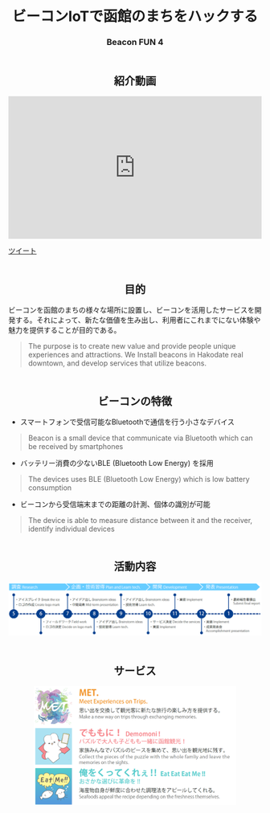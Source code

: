 <style>
    #forkme_banner {
        display: none;
    }

    header.inner {
        max-width: 960px;
        text-align: center;
    }

    #project_tagline {
        font-size: 32px;
        text-align: center;
    }

    .inner {
        max-width: 720px;
    }

    .yt-wrapper {
        position: relative;
        width: 100%;
    }
    .yt-wrapper:before {
        content: "";
        display: block;
        padding-top: 56.25%;
    }
    .yt-wrapper iframe {
        position: absolute;
        top: 0;
        left: 0;
        width: 100%;
        height: 100%;
    }

    div, img {
        box-sizing: border-box;
        max-width: 100%;
    }

    h2 {
        padding-top: 1em;
    }

    h1, h2, h3 {
        text-align: center;
    }
</style>

<script>
window.addEventListener('DOMContentLoaded', function(){
    var link = document.createElement('link');
    link.type = 'image/x-icon';
    link.rel = 'shortcut icon';
    link.href = "/Final-Movie/favicon.ico"
    document.getElementsByTagName('head')[0].appendChild(link)

    var title = 'ビーコンIoTで函館のまちをハックする';
    var subTitle = 'Beacon FUN 4';
    document.title = subTitle;
    document.getElementById('forkme_banner').remove();
    document.getElementById('project_title').innerHTML = title;
    document.getElementById('project_tagline').innerHTML = subTitle;
    document.getElementById('no_js_h1').style.display = 'none';
    document.getElementById('no_js_h3').style.display = 'none';
});
</script>

<h1 id="no_js_h1">ビーコンIoTで函館のまちをハックする</h1>
<h3 id="no_js_h3">Beacon FUN 4</h3>

## 紹介動画

<div class="yt-wrapper">
    <iframe src="https://youtu.be/sS01Z8hYL7U" frameborder="0" allow="accelerometer; autoplay; clipboard-write; encrypted-media; gyroscope; picture-in-picture" allowfullscreen></iframe>
</div>

<a href="https://twitter.com/share" class="twitter-share-button" data-hashtags="BF4最終発表,未来大プロジェクト学習" data-count="none" data-lang="ja" data-url="https://beaconfun4.github.io/Final-Movie/" data-text="ビーコンIoTで函館のまちをハックする - Beacon FUN 4  成果発表会">ツイート</a>
<script type="text/javascript" src="https://platform.twitter.com/widgets.js"></script>


## 目的

ビーコンを函館のまちの様々な場所に設置し、ビーコンを活用したサービスを開発する。それによって、新たな価値を生み出し、利用者にこれまでにない体験や魅力を提供することが目的である。
> The purpose is to create new value and provide people unique experiences and attractions. We Install beacons in Hakodate real downtown, and develop services that utilize beacons. 

## ビーコンの特徴

- スマートフォンで受信可能なBluetoothで通信を行う小さなデバイス
> Beacon is a small device that communicate via Bluetooth which can be received by smartphones

- バッテリー消費の少ないBLE (Bluetooth Low Energy) を採用
> The devices uses BLE (Bluetooth Low Energy) which is low battery consumption

- ビーコンから受信端末までの距離の計測、個体の識別が可能
> The device is able to measure distance between it and the receiver, identify individual devices

## 活動内容
<div align="center">
  <a href="https://beaconfun4.github.io/Final-Movie/image/activities.png" target="_blank">
    <img src="image/activities.png" alt="Activities" widht="100%" />
  </a>
</div>

## サービス

<div align="center">
  <a href="https://beaconfun4.github.io/Final-Movie/image/service.png" target="_blank">
    <img src="image/service.png" alt="Services" style="width: 80%;"/>
  </a>
</div>
